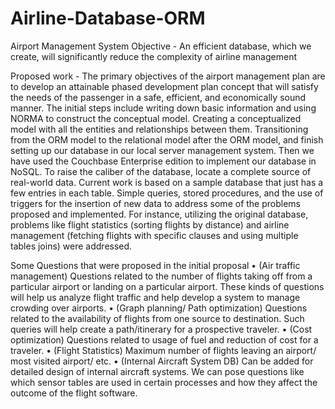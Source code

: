 # Airline-Database-ORM
Airport Management System Objective - An efficient database, which we create, will significantly reduce the complexity of airline management

Proposed work - The primary
objectives of the airport management plan are to develop an attainable phased development plan
concept that will satisfy the needs of the passenger in a safe, efficient, and economically sound
manner. The initial steps include writing down basic information and using NORMA to construct
the conceptual model. Creating a conceptualized model with all the entities and relationships
between them. Transitioning from the ORM model to the relational model after the ORM model,
and finish setting up our database in our local server management system. Then we have used the
Couchbase Enterprise edition to implement our database in NoSQL. To raise the caliber of the
database, locate a complete source of real-world data. Current work is based on a sample
database that just has a few entries in each table. Simple queries, stored procedures, and the use
of triggers for the insertion of new data to address some of the problems proposed and
implemented. For instance, utilizing the original database, problems like flight statistics (sorting
flights by distance) and airline management (fetching flights with specific clauses and using
multiple tables joins) were addressed.

Some Questions that were proposed in the initial proposal
• (Air traffic management) Questions related to the number of flights taking off from a particular
airport or landing on a particular airport. These kinds of questions will help us analyze flight
traffic and help develop a system to manage crowding over airports.
• (Graph planning/ Path optimization) Questions related to the availability of flights from one
source to destination. Such queries will help create a path/itinerary for a prospective traveler.
• (Cost optimization) Questions related to usage of fuel and reduction of cost for a traveler.
• (Flight Statistics) Maximum number of flights leaving an airport/ most visited airport/ etc. •
(Internal Aircraft System DB) Can be added for detailed design of internal aircraft systems. We
can pose questions like which sensor tables are used in certain processes and how they affect the
outcome of the flight software.


